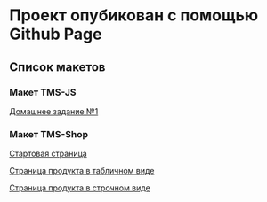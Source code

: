 # Проект опубикован с помощью Github Page

## Список макетов

### Макет TMS-JS

[Домашнее задание №1](https://ivandelendik.github.io/TMS-JS/home1.html)


### Макет TMS-Shop

[Стартовая страница](https://ivandelendik.github.io/TMS-page/index.html)


[Страница продукта в табличном виде](https://ivandelendik.github.io/TMS-page/product.html)


[Страница продукта в строчном виде](https://ivandelendik.github.io/TMS-page/product_roster.html)


